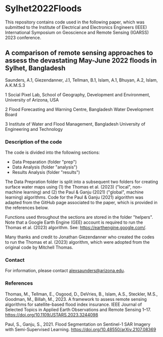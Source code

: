 # Sylhet2022Floods
This repository contains code used in the following paper, which was submitted to the Institute of Electrical and Electronics Engineers (IEEE) International Symposium on Geoscience and Remote Sensing (IGARSS) 2023 conference.

## A comparison of remote sensing approaches to assess the devastating May-June 2022 floods in Sylhet, Bangladesh

Saunders, A.1, Giezendanner, J.1, Tellman, B.1, Islam, A.1, Bhuyan, A.2, Islam, A.K.M.S.3

1 Social Pixel Lab, School of Geography, Development and Environment, University of Arizona, USA

2 Flood Forecasting and Warning Centre, Bangladesh Water Development Board

3 Institute of Water and Flood Management, Bangladesh University of Engineering and Technology

### Description of the code
The code is divided into the following sections:
* Data Preparation (folder "prep")
* Data Analysis (folder "analysis")
* Results Analysis (folder "results")

The Data Prepration folder is split into a subsequent two folders for creating surface water maps using (1) the Thomas et al. (2023) ("local", non-machine learning) and (2) the Paul & Ganju (2021) ("global", machine learning) algorithms. Code for the Paul & Ganju (2021) algorithm was adapted from the GitHub page associated to the paper, which is provided in the references below.

Functions used throughout the sections are stored in the folder "helpers". Note that a Google Earth Engine (GEE) account is required to run the Thomas et al. (2023) algorithm. See: https://earthengine.google.com/.

Many thanks and credit to Jonathan Giezendanner who created the codes to run the Thomas et al. (2023) algorithm, which were adopted from the original code by Mitchell Thomas.

### Contact
For information, please contact alexsaunders@arizona.edu. 

### References

Thomas, M., Tellman, E., Osgood, D., DeVries, B., Islam, A.S., Steckler, M.S., Goodman, M., Billah, M., 2023. A framework to assess remote sensing algorithms for satellite-based flood index insurance. IEEE Journal of Selected Topics in Applied Earth Observations and Remote Sensing 1–17. https://doi.org/10.1109/JSTARS.2023.3244098 

Paul, S., Ganju, S., 2021. Flood Segmentation on Sentinel-1 SAR Imagery with Semi-Supervised Learning. https://doi.org/10.48550/arXiv.2107.08369


